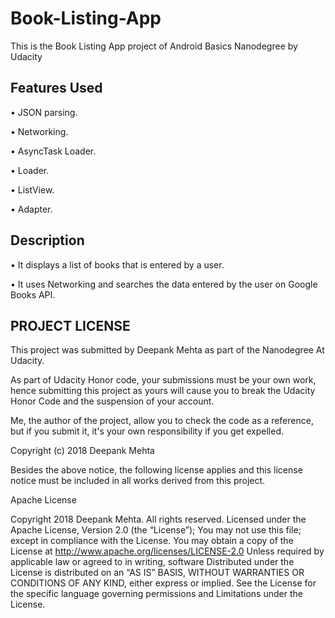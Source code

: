 # Book-Listing-App

This is the Book Listing App project of Android Basics Nanodegree by Udacity

## Features Used

•	JSON parsing.

•	Networking.

•	AsyncTask Loader.

•	Loader.

•	ListView.

•	Adapter.

## Description
•	It displays a list of books that is entered by a user.

•	It uses Networking and searches the data entered by the user on Google Books API.

## PROJECT LICENSE

This project was submitted by Deepank Mehta as part of the Nanodegree At Udacity.

As part of Udacity Honor code, your submissions must be your own work, hence
submitting this project as yours will cause you to break the Udacity Honor Code
and the suspension of your account.

Me, the author of the project, allow you to check the code as a reference, but if
you submit it, it's your own responsibility if you get expelled.

Copyright (c) 2018 Deepank Mehta

Besides the above notice, the following license applies and this license notice
must be included in all works derived from this project.

Apache License

Copyright 2018 Deepank Mehta. All rights reserved.
Licensed under the Apache License, Version 2.0 (the “License”);
You may not use this file; except in compliance with the License.
You may obtain a copy of the License at 
http://www.apache.org/licenses/LICENSE-2.0
Unless required by applicable law or agreed to in writing, software
Distributed under the License is distributed on an “AS IS” BASIS,
WITHOUT WARRANTIES OR CONDITIONS OF ANY KIND, either express or implied.
See the License for the specific language governing permissions and
Limitations under the License. 

